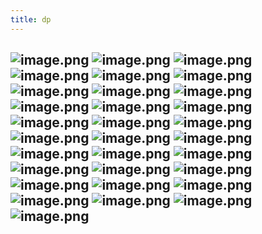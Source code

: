 ```yaml
---
title: dp
---
```


## ![image.png](../assets/pages_dp_1615973993064_0.png) ![image.png](../assets/pages_dp_1615974062753_0.png) ![image.png](../assets/pages_dp_1615974109067_0.png) ![image.png](../assets/pages_dp_1615974314145_0.png) ![image.png](../assets/pages_dp_1615974437327_0.png) ![image.png](../assets/pages_dp_1615974741600_0.png) ![image.png](../assets/pages_dp_1615974792984_0.png) ![image.png](../assets/pages_dp_1615974890879_0.png) ![image.png](../assets/pages_dp_1615975106735_0.png) ![image.png](../assets/pages_dp_1615975141471_0.png) ![image.png](../assets/pages_dp_1615975607388_0.png) ![image.png](../assets/pages_dp_1615975758729_0.png) ![image.png](../assets/pages_dp_1615976224912_0.png) ![image.png](../assets/pages_dp_1615977075221_0.png) ![image.png](../assets/pages_dp_1615979700140_0.png) ![image.png](../assets/pages_dp_1615979733444_0.png) ![image.png](../assets/pages_dp_1615979785174_0.png) ![image.png](../assets/pages_dp_1615979910729_0.png) ![image.png](../assets/pages_dp_1615980072396_0.png) ![image.png](../assets/pages_dp_1615980268647_0.png) ![image.png](../assets/pages_dp_1615980642419_0.png) ![image.png](../assets/pages_dp_1615981177750_0.png) ![image.png](../assets/pages_dp_1615981566320_0.png) ![image.png](../assets/pages_dp_1615982121433_0.png) ![image.png](../assets/pages_dp_1615982523370_0.png) ![image.png](../assets/pages_dp_1615982911985_0.png) ![image.png](../assets/pages_dp_1615983459626_0.png) ![image.png](../assets/pages_dp_1615983838087_0.png) ![image.png](../assets/pages_dp_1615984323587_0.png) ![image.png](../assets/pages_dp_1615984793872_0.png) ![image.png](../assets/pages_dp_1615984898689_0.png)
